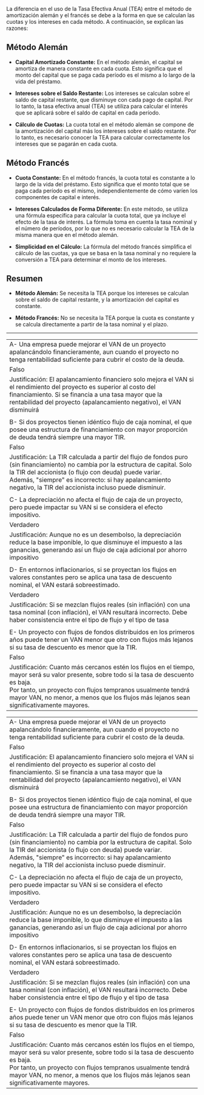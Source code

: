 La diferencia en el uso de la Tasa Efectiva Anual (TEA) entre el método de amortización alemán y el francés se debe a la forma en que se calculan las cuotas y los intereses en cada método. A continuación, se explican las razones:

## Método Alemán

- **Capital Amortizado Constante:** En el método alemán, el capital se amortiza de manera constante en cada cuota. Esto significa que el monto del capital que se paga cada período es el mismo a lo largo de la vida del préstamo.
    
- **Intereses sobre el Saldo Restante:** Los intereses se calculan sobre el saldo de capital restante, que disminuye con cada pago de capital. Por lo tanto, la tasa efectiva anual (TEA) se utiliza para calcular el interés que se aplicará sobre el saldo de capital en cada período.
    
- **Cálculo de Cuotas:** La cuota total en el método alemán se compone de la amortización del capital más los intereses sobre el saldo restante. Por lo tanto, es necesario conocer la TEA para calcular correctamente los intereses que se pagarán en cada cuota.
    

## Método Francés

- **Cuota Constante:** En el método francés, la cuota total es constante a lo largo de la vida del préstamo. Esto significa que el monto total que se paga cada período es el mismo, independientemente de cómo varíen los componentes de capital e interés.
    
- **Intereses Calculados de Forma Diferente:** En este método, se utiliza una fórmula específica para calcular la cuota total, que ya incluye el efecto de la tasa de interés. La fórmula toma en cuenta la tasa nominal y el número de períodos, por lo que no es necesario calcular la TEA de la misma manera que en el método alemán.
    
- **Simplicidad en el Cálculo:** La fórmula del método francés simplifica el cálculo de las cuotas, ya que se basa en la tasa nominal y no requiere la conversión a TEA para determinar el monto de los intereses.
    

## Resumen

- **Método Alemán:** Se necesita la TEA porque los intereses se calculan sobre el saldo de capital restante, y la amortización del capital es constante.
    
- **Método Francés:** No se necesita la TEA porque la cuota es constante y se calcula directamente a partir de la tasa nominal y el plazo.





----

|                                                                                                                                                                                                                                                                                                                  |
| ---------------------------------------------------------------------------------------------------------------------------------------------------------------------------------------------------------------------------------------------------------------------------------------------------------------- |
| A- Una empresa puede mejorar el VAN de un proyecto apalancándolo financieramente, aun cuando el proyecto no tenga rentabilidad suficiente para cubrir el costo de la deuda.                                                                                                                                      |
| Falso                                                                                                                                                                                                                                                                                                            |
| Justificación: El apalancamiento financiero solo mejora el VAN si el rendimiento del proyecto es superior al costo del financiamiento. Si se financia a una tasa mayor que la rentabilidad del proyecto (apalancamiento negativo), el VAN disminuirá                                                             |
|                                                                                                                                                                                                                                                                                                                  |
| B- Si dos proyectos tienen idéntico flujo de caja nominal, el que posee una estructura de financiamiento con mayor proporción de deuda tendrá siempre una mayor TIR.                                                                                                                                             |
| Falso                                                                                                                                                                                                                                                                                                            |
| Justificación: La TIR calculada a partir del flujo de fondos puro (sin financiamiento) no cambia por la estructura de capital. Solo la TIR del accionista (o flujo con deuda) puede variar.  <br>Además, "siempre" es incorrecto: si hay apalancamiento negativo, la TIR del accionista incluso puede disminuir. |
|                                                                                                                                                                                                                                                                                                                  |
| C- La depreciación no afecta el flujo de caja de un proyecto, pero puede impactar su VAN si se considera el efecto impositivo.                                                                                                                                                                                   |
| Verdadero                                                                                                                                                                                                                                                                                                        |
| Justificación: Aunque no es un desembolso, la depreciación reduce la base imponible, lo que disminuye el impuesto a las ganancias, generando así un flujo de caja adicional por ahorro impositivo                                                                                                                |
|                                                                                                                                                                                                                                                                                                                  |
| D- En entornos inflacionarios, si se proyectan los flujos en valores constantes pero se aplica una tasa de descuento nominal, el VAN estará sobreestimado.                                                                                                                                                       |
| Verdadero                                                                                                                                                                                                                                                                                                        |
| Justificación: Si se mezclan flujos reales (sin inflación) con una tasa nominal (con inflación), el VAN resultará incorrecto. Debe haber consistencia entre el tipo de flujo y el tipo de tasa                                                                                                                   |
|                                                                                                                                                                                                                                                                                                                  |
| E- Un proyecto con flujos de fondos distribuidos en los primeros años puede tener un VAN menor que otro con flujos más lejanos si su tasa de descuento es menor que la TIR.                                                                                                                                      |
| Falso                                                                                                                                                                                                                                                                                                            |
| Justificación: Cuanto más cercanos estén los flujos en el tiempo, mayor será su valor presente, sobre todo si la tasa de descuento es baja.  <br>Por tanto, un proyecto con flujos tempranos usualmente tendrá mayor VAN, no menor, a menos que los flujos más lejanos sean significativamente mayores.          |

|                                                                                                                                                                                                                                                                                                                  |
| ---------------------------------------------------------------------------------------------------------------------------------------------------------------------------------------------------------------------------------------------------------------------------------------------------------------- |
| A- Una empresa puede mejorar el VAN de un proyecto apalancándolo financieramente, aun cuando el proyecto no tenga rentabilidad suficiente para cubrir el costo de la deuda.                                                                                                                                      |
| Falso                                                                                                                                                                                                                                                                                                            |
| Justificación: El apalancamiento financiero solo mejora el VAN si el rendimiento del proyecto es superior al costo del financiamiento. Si se financia a una tasa mayor que la rentabilidad del proyecto (apalancamiento negativo), el VAN disminuirá                                                             |
|                                                                                                                                                                                                                                                                                                                  |
| B- Si dos proyectos tienen idéntico flujo de caja nominal, el que posee una estructura de financiamiento con mayor proporción de deuda tendrá siempre una mayor TIR.                                                                                                                                             |
| Falso                                                                                                                                                                                                                                                                                                            |
| Justificación: La TIR calculada a partir del flujo de fondos puro (sin financiamiento) no cambia por la estructura de capital. Solo la TIR del accionista (o flujo con deuda) puede variar.  <br>Además, "siempre" es incorrecto: si hay apalancamiento negativo, la TIR del accionista incluso puede disminuir. |
|                                                                                                                                                                                                                                                                                                                  |
| C- La depreciación no afecta el flujo de caja de un proyecto, pero puede impactar su VAN si se considera el efecto impositivo.                                                                                                                                                                                   |
| Verdadero                                                                                                                                                                                                                                                                                                        |
| Justificación: Aunque no es un desembolso, la depreciación reduce la base imponible, lo que disminuye el impuesto a las ganancias, generando así un flujo de caja adicional por ahorro impositivo                                                                                                                |
|                                                                                                                                                                                                                                                                                                                  |
| D- En entornos inflacionarios, si se proyectan los flujos en valores constantes pero se aplica una tasa de descuento nominal, el VAN estará sobreestimado.                                                                                                                                                       |
| Verdadero                                                                                                                                                                                                                                                                                                        |
| Justificación: Si se mezclan flujos reales (sin inflación) con una tasa nominal (con inflación), el VAN resultará incorrecto. Debe haber consistencia entre el tipo de flujo y el tipo de tasa                                                                                                                   |
|                                                                                                                                                                                                                                                                                                                  |
| E- Un proyecto con flujos de fondos distribuidos en los primeros años puede tener un VAN menor que otro con flujos más lejanos si su tasa de descuento es menor que la TIR.                                                                                                                                      |
| Falso                                                                                                                                                                                                                                                                                                            |
| Justificación: Cuanto más cercanos estén los flujos en el tiempo, mayor será su valor presente, sobre todo si la tasa de descuento es baja.  <br>Por tanto, un proyecto con flujos tempranos usualmente tendrá mayor VAN, no menor, a menos que los flujos más lejanos sean significativamente mayores.          |
